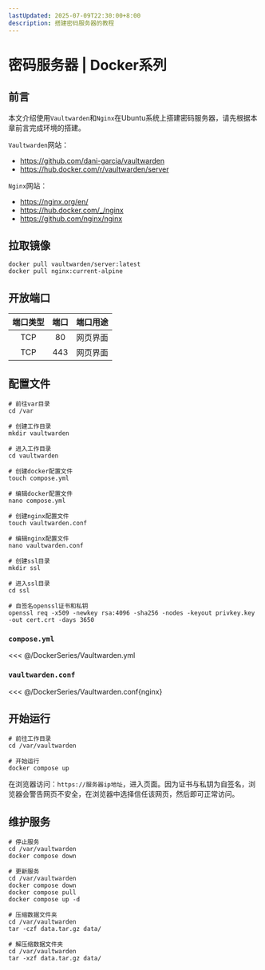 ```yaml
---
lastUpdated: 2025-07-09T22:30:00+8:00
description: 搭建密码服务器的教程
---
```


# 密码服务器 | Docker系列

## 前言

本文介绍使用`Vaultwarden`和`Nginx`在Ubuntu系统上搭建密码服务器，请先根据本章前言完成环境的搭建。

`Vaultwarden`网站：

- <https://github.com/dani-garcia/vaultwarden>
- <https://hub.docker.com/r/vaultwarden/server>

`Nginx`网站：

- <https://nginx.org/en/>
- <https://hub.docker.com/_/nginx>
- <https://github.com/nginx/nginx>

## 拉取镜像

```shell
docker pull vaultwarden/server:latest
docker pull nginx:current-alpine
```

## 开放端口

| 端口类型 | 端口  | 端口用途 |
| :------: | :---: | :------: |
|   TCP    |  80   | 网页界面 |
|   TCP    |  443  | 网页界面 |

## 配置文件

```shell
# 前往var目录
cd /var

# 创建工作目录
mkdir vaultwarden

# 进入工作目录
cd vaultwarden

# 创建docker配置文件
touch compose.yml

# 编辑docker配置文件
nano compose.yml

# 创建nginx配置文件
touch vaultwarden.conf

# 编辑nginx配置文件
nano vaultwarden.conf

# 创建ssl目录
mkdir ssl

# 进入ssl目录
cd ssl

# 自签名openssl证书和私钥
openssl req -x509 -newkey rsa:4096 -sha256 -nodes -keyout privkey.key -out cert.crt -days 3650
```

### `compose.yml`

<<< @/DockerSeries/Vaultwarden.yml

### `vaultwarden.conf`

<<< @/DockerSeries/Vaultwarden.conf{nginx}

## 开始运行

```shell
# 前往工作目录
cd /var/vaultwarden

# 开始运行
docker compose up
```

在浏览器访问：`https://服务器ip地址`，进入页面。因为证书与私钥为自签名，浏览器会警告网页不安全，在浏览器中选择信任该网页，然后即可正常访问。

## 维护服务

```shell
# 停止服务
cd /var/vaultwarden
docker compose down

# 更新服务
cd /var/vaultwarden
docker compose down
docker compose pull
docker compose up -d

# 压缩数据文件夹
cd /var/vaultwarden
tar -czf data.tar.gz data/

# 解压缩数据文件夹
cd /var/vaultwarden
tar -xzf data.tar.gz data/
```
